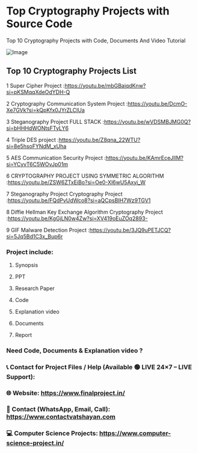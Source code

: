 # Top Cryptography Projects with Source Code
Top 10 Cryptography Projects with Code, Documents And Video Tutorial 

![Image](https://github.com/user-attachments/assets/36f8242b-7c43-46aa-8d00-c2fe29f22af9)

## Top 10 Cryptography Projects List

1	Super Cipher Project	                                      :https://youtu.be/mbGBaiqdKnw?si=pKSMqqXdeOdYDH-Q

2	Cryptography Communication System Project	                  :https://youtu.be/DcmO-Xe7GVk?si=kQpKfx0JYrZLCIUa

3	Steganography Project FULL STACK	                          :https://youtu.be/wVDSMBJMG0Q?si=bHHHdWONtsFTyLY6

4	Triple DES project	                                        :https://youtu.be/Z8qna_22WTU?si=8e5hsoFYNdM_xUha

5	AES Communication Security Project	                        :https://youtu.be/KAmrEceJllM?si=YCyvT6C5WOvJp01m

6	CRYPTOGRAPHY PROJECT USING SYMMETRIC ALGORITHM	            :https://youtu.be/ZSW6ZTxEiBo?si=Oe0-Xl6wU5Axyi_W

7	Steganography Project Cryptography Project	                :https://youtu.be/FQdPvUdWco8?si=aQCpsBIH7Wz9TGV1

8	Diffie Hellman Key Exchange Algorithm Cryptography Project	:https://youtu.be/KgGjLN0w4Zw?si=XV419oEuZOq2893-

9	GIF Malware Detection Project	                              :https://youtu.be/3JQ9uPETJCQ?si=5Jq5Bd1C3x_Bup6r


### Project include: 

1. Synopsis

2. PPT

3. Research Paper


4. Code

5. Explanation video

6. Documents

7. Report

### Need Code, Documents & Explanation video ? 

### 📞 Contact for Project Files / Help (Available 🟢 LIVE 24×7 – LIVE Support):

### 🌐 Website: https://www.finalproject.in/

### 📲 Contact (WhatsApp, Email, Call): https://www.contactvatshayan.com

### 💻 Computer Science Projects: https://www.computer-science-project.in/
